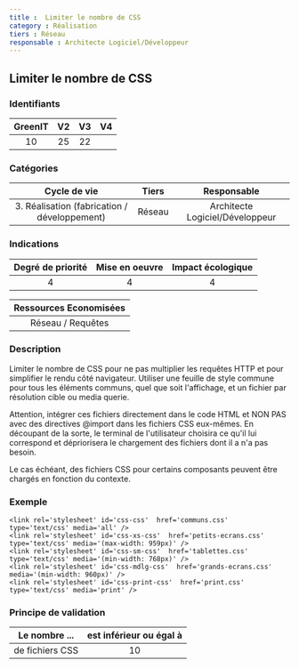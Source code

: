 ```yaml
---
title :  Limiter le nombre de CSS
category : Réalisation
tiers : Réseau
responsable : Architecte Logiciel/Développeur
---
```


## Limiter le nombre de CSS

### Identifiants

| GreenIT |  V2  |  V3  |  V4  |
|:-------:|:----:|:----:|:----:|
|   10   | 25  | 22  |      |

### Catégories

| Cycle de vie |  Tiers  |  Responsable  |
|:---------:|:----:|:----:|
| 3. Réalisation (fabrication / développement) | Réseau | Architecte Logiciel/Développeur |

### Indications

| Degré de priorité |      Mise en oeuvre       |  Impact écologique    |
|:-------------------:|:-------------------------:|:---------------------:|
| 4 | 4 | 4 |

|Ressources Economisées                                      |
|:----------------------------------------------------------:|
|  Réseau / Requêtes  |

### Description

Limiter le nombre de CSS pour ne pas multiplier les requêtes HTTP et pour simplifier le rendu côté navigateur. Utiliser une feuille de style commune pour tous les éléments communs, quel que soit l'affichage, et un fichier par résolution cible ou media querie.

Attention, intégrer ces fichiers directement dans le code HTML et NON PAS avec des directives @import dans les fichiers CSS eux-mêmes. En découpant de la sorte, le terminal de l'utilisateur choisira ce qu'il lui correspond et dépriorisera le chargement des fichiers dont il a n'a pas besoin.

Le cas échéant, des fichiers CSS pour certains composants peuvent être chargés en fonction du contexte.

### Exemple

```
<link rel='stylesheet' id='css-css'  href='communs.css' type='text/css' media='all' />
<link rel='stylesheet' id='css-xs-css'  href='petits-ecrans.css' type='text/css' media='(max-width: 959px)' />
<link rel='stylesheet' id='css-sm-css'  href='tablettes.css' type='text/css' media='(min-width: 768px)' />
<link rel='stylesheet' id='css-mdlg-css'  href='grands-ecrans.css' media='(min-width: 960px)' />
<link rel='stylesheet' id='css-print-css'  href='print.css' type='text/css' media='print' />
```

### Principe de validation

| Le nombre ...     | est inférieur ou égal à   |  
|-------------------|:-------------------------:|
| de fichiers CSS  | 10  |

